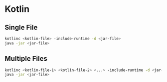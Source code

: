 # Kotlin

## Single File

```bash
kotlinc <kotlin-file> -include-runtime -d <jar-file>
java -jar <jar-file>
```

## Multiple Files

```bash
kotlinc <kotlin-file-1> <kotlin-file-2> <...> -include-runtime -d <jar-file>
java -jar <jar-file>
```